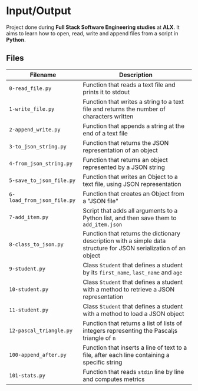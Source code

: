 # Input/Output
Project done during **Full Stack Software Engineering studies** at **ALX**. It aims to learn how to open, read, write and append files from a script in **Python**.

## Files

| Filename | Description |
| -------- | ----------- |
| `0-read_file.py` | Function that reads a text file and prints it to stdout |
| `1-write_file.py` | Function that writes a string to a text file and returns the number of characters written |
| `2-append_write.py` | Function that appends a string at the end of a text file |
| `3-to_json_string.py` | Function that returns the JSON representation of an object |
| `4-from_json_string.py` | Function that returns an object represented by a JSON string |
| `5-save_to_json_file.py` | Function that writes an Object to a text file, using JSON representation |
| `6-load_from_json_file.py` | Function that creates an Object from a "JSON file" |
| `7-add_item.py` | Script that adds all arguments to a Python list, and then save them to `add_item.json` |
| `8-class_to_json.py` | Function that returns the dictionary description with a simple data structure for JSON serialization of an object |
| `9-student.py` | Class `Student` that defines a student by its `first_name`, `last_name` and `age` |
| `10-student.py` | Class `Student` that defines a student with a method to retrieve a JSON representation |
| `11-student.py` | Class `Student` that defines a student with a method to load a JSON object |
| `12-pascal_triangle.py` | Function that returns a list of lists of integers representing the Pascal¡s triangle of `n` |
| `100-append_after.py` | Function that inserts a line of text to a file, after each line containing a specific string |
| `101-stats.py` | Function that reads `stdin` line by line and computes metrics |
